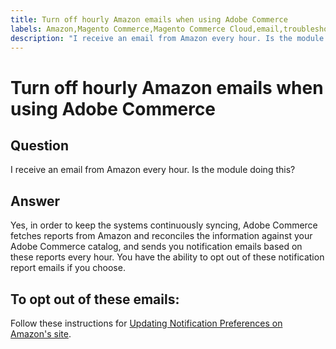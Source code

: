 ```yaml
---
title: Turn off hourly Amazon emails when using Adobe Commerce
labels: Amazon,Magento Commerce,Magento Commerce Cloud,email,troubleshooting,Adobe Commerce
description: "I receive an email from Amazon every hour. Is the module doing this?"
---
```


# Turn off hourly Amazon emails when using Adobe Commerce

## Question

I receive an email from Amazon every hour. Is the module doing this?

## Answer

Yes, in order to keep the systems continuously syncing, Adobe Commerce fetches reports from Amazon and reconciles the information against your Adobe Commerce catalog, and sends you notification emails based on these reports every hour. You have the ability to opt out of these notification report emails if you choose.

## To opt out of these emails:

Follow these instructions for [Updating Notification Preferences on Amazon's site](https://sellercentral.amazon.com/gp/help/external/G871). 
